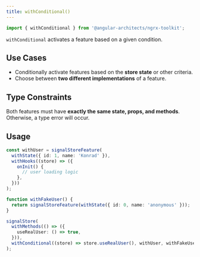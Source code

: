 ```yaml
---
title: withConditional()
---
```


```typescript
import { withConditional } from '@angular-architects/ngrx-toolkit';
```

`withConditional` activates a feature based on a given condition.

## Use Cases

- Conditionally activate features based on the **store state** or other criteria.
- Choose between **two different implementations** of a feature.

## Type Constraints

Both features must have **exactly the same state, props, and methods**.
Otherwise, a type error will occur.

## Usage

```typescript
const withUser = signalStoreFeature(
  withState({ id: 1, name: 'Konrad' }),
  withHooks((store) => ({
    onInit() {
      // user loading logic
    },
  }))
);

function withFakeUser() {
  return signalStoreFeature(withState({ id: 0, name: 'anonymous' }));
}

signalStore(
  withMethods(() => ({
    useRealUser: () => true,
  })),
  withConditional((store) => store.useRealUser(), withUser, withFakeUser)
);
```
